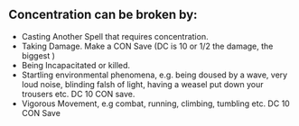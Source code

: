 ## Concentration can be broken by:
- Casting Another Spell that requires concentration.
- Taking Damage. Make a CON Save (DC is 10 or 1/2 the damage, the biggest )
- Being Incapacitated or killed.
- Startling environmental phenomena, e.g. being doused by a wave, very loud noise, blinding falsh of light, having a weasel put down your trousers etc. DC 10 CON save.
- Vigorous Movement, e.g combat, running, climbing, tumbling etc. DC 10 CON Save
